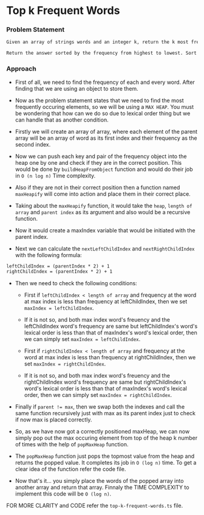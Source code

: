 # Top k Frequent Words

### Problem Statement

```markdown
Given an array of strings words and an integer k, return the k most frequent strings.

Return the answer sorted by the frequency from highest to lowest. Sort the words with the same frequency by their lexicographical order.
```

### Approach

- First of all, we need to find the frequency of each and every word. After finding that we are using an object to store them.

- Now as the problem statement states that we need to find the most frequently occuring elements, so we will be using a `MAX HEAP`. You must be wondering that how can we do so due to lexical order thing but we can handle that as another condition.

- Firstly we will create an array of array, where each element of the parent array will be an array of word as its first index and their frequency as the second index.

- Now we can push each key and pair of the frequency object into the heap one by one and check if they are in the correct position. This would be done by `buildHeapFromObject` function and would do their job in `O (n log n)` Time complexity.

- Also if they are not in their correct position then a function named `maxHeapify` will come into action and place them in their correct place.

- Taking about the `maxHeapify` function, it would take the `heap`, `length of array` and `parent index` as its argument and also would be a recursive function.

- Now it would create a maxIndex variable that would be initiated with the parent index.

- Next we can calculate the `nextLeftChildIndex` and `nextRightChildIndex` with the following formula:

```markdown
leftChildIndex = (parentIndex * 2) + 1
rightChildIndex = (parentIndex * 2) + 1
```
- Then we need to check the following conditions:

  - First if `leftChildIndex < length of array` and frequency at the word at max index is less than frequency at leftChildIndex, then we set `maxIndex = leftChildIndex`.

  - If it is not so, and both max index word's freuency and the leftChildIndex word's frequency are same but leftChildIndex's word's lexical order is less than that of maxIndex's word's lexical order, then we can simply set `maxIndex = leftChildIndex`.

  - First if `rightChildIndex < length of array` and frequency at the word at max index is less than frequency at rightChildIndex, then we set `maxIndex = rightChildIndex`.

  - If it is not so, and both max index word's freuency and the rightChildIndex word's frequency are same but rightChildIndex's word's lexical order is less than that of maxIndex's word's lexical order, then we can simply set `maxIndex = rightChildIndex`.

- Finally if `parent != max`, then we swap both the indexes and call the same function recursively just with max as its parent index just to check if now max is placed correctly.

- So, as we have now got a correctly positioned maxHeap, we can now simply pop out the max occuring element from top of the heap k number of times with the help of `popMaxHeap` function. 

- The `popMaxHeap` function just pops the topmost value from the heap and returns the popped value. It completes its job in `O (log n)` time. To get a clear idea of the function refer the code file.

- Now that's it... you simply place the words of the popped array into another array and return that array. Finnaly the TIME COMPLEXITY to implement this code will be `O (log n)`.

FOR MORE CLARITY and CODE refer the `top-k-frequent-words.ts` file.
